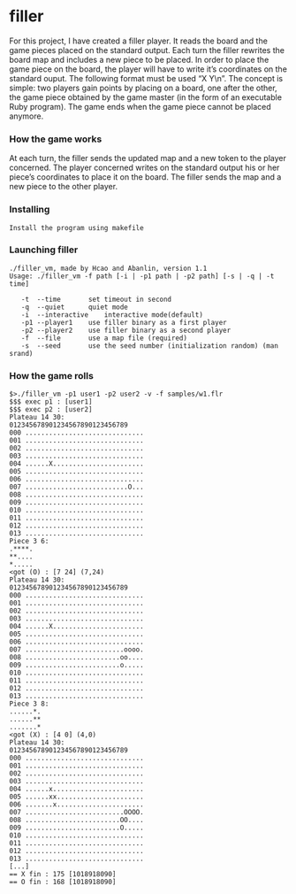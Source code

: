 # filler
For this project, I have created a filler player.
It reads the board and the game pieces placed on the standard output.
Each turn the filler rewrites the board map and includes a new piece to be placed.
In order to place the game piece on the board, the player will have to write it’s coordinates on the standard ouput.
The following format must be used “X Y\n”. The concept is simple: two players gain points by placing on a board, one after the other, the game piece obtained by the game master (in the form of an executable Ruby program). The game ends when the game piece cannot be placed anymore.

### How the game works
At each turn, the filler sends the updated map and a new token to the player concerned.
The player concerned writes on the standard output his or her piece’s coordinates to place it on the board.
The filler sends the map and a new piece to the other player.

### Installing
```
Install the program using makefile
```

### Launching filler

```
./filler_vm, made by Hcao and Abanlin, version 1.1
Usage: ./filler_vm -f path [-i | -p1 path | -p2 path] [-s | -q | -t time]

   -t  --time		set timeout in second
   -q  --quiet		quiet mode
   -i  --interactive	interactive mode(default)
   -p1 --player1	use filler binary as a first player
   -p2 --player2	use filler binary as a second player
   -f  --file		use a map file (required)
   -s  --seed		use the seed number (initialization random) (man srand)
```   

### How the game rolls

```
$>./filler_vm -p1 user1 -p2 user2 -v -f samples/w1.flr
$$$ exec p1 : [user1]
$$$ exec p2 : [user2]
Plateau 14 30:
012345678901234567890123456789
000 ..............................
001 ..............................
002 ..............................
003 ..............................
004 ......X.......................
005 ..............................
006 ..............................
007 ..........................O...
008 ..............................
009 ..............................
010 ..............................
011 ..............................
012 ..............................
013 ..............................
Piece 3 6:
.****.
**....
*.....
<got (O) : [7 24] (7,24)
Plateau 14 30:
012345678901234567890123456789
000 ..............................
001 ..............................
002 ..............................
003 ..............................
004 ......X.......................
005 ..............................
006 ..............................
007 .........................oooo.
008 ........................oo....
009 ........................o.....
010 ..............................
011 ..............................
012 ..............................
013 ..............................
Piece 3 8:
......*.
......**
.......*
<got (X) : [4 0] (4,0)
Plateau 14 30:
012345678901234567890123456789
000 ..............................
001 ..............................
002 ..............................
003 ..............................
004 ......x.......................
005 ......xx......................
006 .......x......................
007 .........................OOOO.
008 ........................OO....
009 ........................O.....
010 ..............................
011 ..............................
012 ..............................
013 ..............................
[...]
== X fin : 175 [1018918090]
== O fin : 168 [1018918090]
```
